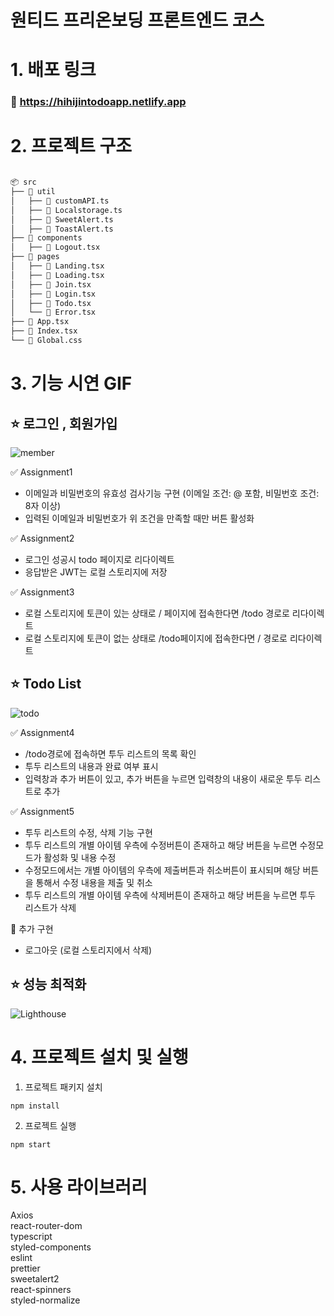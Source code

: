 # 원티드 프리온보딩 프론트엔드 코스

# 1. 배포 링크

### 📌 https://hihijintodoapp.netlify.app

# 2. 프로젝트 구조

```bash

📦 src
├── 📂 util
│   ├── 📄 customAPI.ts
│   ├── 📄 Localstorage.ts
│   ├── 📄 SweetAlert.ts
│   ├── 📄 ToastAlert.ts
├── 📂 components
│   ├── 📄 Logout.tsx
├── 📂 pages
│   ├── 📄 Landing.tsx
│   ├── 📄 Loading.tsx
│   ├── 📄 Join.tsx
│   ├── 📄 Login.tsx
│   ├── 📄 Todo.tsx
│   └── 📄 Error.tsx
├── 📄 App.tsx
├── 📄 Index.tsx
└── 📄 Global.css

```

# 3. 기능 시연 GIF

## ⭐️ 로그인 , 회원가입
![member](https://github.com/hihijin/wanted-pre-onboarding-frontend/assets/117073214/57c3bc8f-37d2-49e2-964f-58cb8b0b86f4)

✅ Assignment1

- 이메일과 비밀번호의 유효성 검사기능 구현 (이메일 조건: @ 포함, 비밀번호 조건: 8자 이상)
- 입력된 이메일과 비밀번호가 위 조건을 만족할 때만 버튼 활성화

✅ Assignment2

- 로그인 성공시 todo 페이지로 리다이렉트
- 응답받은 JWT는 로컬 스토리지에 저장

✅ Assignment3

- 로컬 스토리지에 토큰이 있는 상태로 / 페이지에 접속한다면 /todo 경로로 리다이렉트
- 로컬 스토리지에 토큰이 없는 상태로 /todo페이지에 접속한다면 / 경로로 리다이렉트

## ⭐️ Todo List
![todo](https://github.com/hihijin/wanted-pre-onboarding-frontend/assets/117073214/3e451a51-8aed-4e96-b78a-d0abdea9bc38)

✅ Assignment4

- /todo경로에 접속하면 투두 리스트의 목록 확인
- 투두 리스트의 내용과 완료 여부 표시
- 입력창과 추가 버튼이 있고, 추가 버튼을 누르면 입력창의 내용이 새로운 투두 리스트로 추가

✅ Assignment5

- 투두 리스트의 수정, 삭제 기능 구현
- 투두 리스트의 개별 아이템 우측에 수정버튼이 존재하고 해당 버튼을 누르면 수정모드가 활성화 및 내용 수정
- 수정모드에서는 개별 아이템의 우측에 제출버튼과 취소버튼이 표시되며 해당 버튼을 통해서 수정 내용을 제출 및 취소
- 투두 리스트의 개별 아이템 우측에 삭제버튼이 존재하고 해당 버튼을 누르면 투두 리스트가 삭제

📌 추가 구현

- 로그아웃 (로컬 스토리지에서 삭제)

## ⭐️ 성능 최적화

![Lighthouse](https://github.com/hihijin/wanted-pre-onboarding-frontend/assets/117073214/b8b7a381-2475-45c8-9008-4952c2f55259)

# 4. 프로젝트 설치 및 실행

1. 프로젝트 패키지 설치

```
npm install
```

2. 프로젝트 실행

```
npm start
```

# 5. 사용 라이브러리

Axios <br/>
react-router-dom <br/>
typescript <br/>
styled-components <br/>
eslint <br/>
prettier <br/>
sweetalert2 <br/>
react-spinners <br/>
styled-normalize
